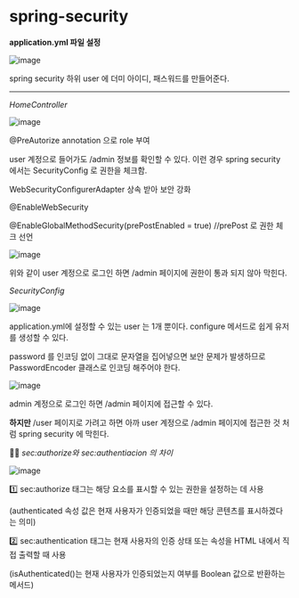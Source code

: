 # spring-security

**application.yml 파일 설정**

![image](https://github.com/user-attachments/assets/476ecd18-95dc-4a6f-a312-4a3ab29de908)


spring security 하위 user 에 더미 아이디, 패스워드를 만들어준다.

---

*HomeController*

![image](https://github.com/user-attachments/assets/36a557f3-3411-4ea2-85c3-d27598865871)

@PreAutorize annotation 으로 role 부여

user 계정으로 들어가도 /admin 정보를 확인할 수 있다. 이런 경우 spring security 에서는 SecurityConfig 로 권한을 체크함.

WebSecurityConfigurerAdapter 상속 받아 보안 강화

@EnableWebSecurity

@EnableGlobalMethodSecurity(prePostEnabled = true) //prePost 로 권한 체크 선언

![image](https://github.com/user-attachments/assets/71ec5f3c-2f63-4ac5-a292-7509c2b6acac)

위와 같이 user 계정으로 로그인 하면 /admin 페이지에 권한이 통과 되지 않아 막힌다.

*SecurityConfig*

![image](https://github.com/user-attachments/assets/eef4bb41-2eea-408a-941c-2634ce3f1093)

application.yml에 설정할 수 있는 user 는 1개 뿐이다. configure 메서드로 쉽게 유저를 생성할 수 있다.

password 를 인코딩 없이 그대로 문자열을 집어넣으면 보안 문제가 발생하므로 PasswordEncoder 클래스로 인코딩 해주어야 한다.

![image](https://github.com/user-attachments/assets/81a7c0c0-7d1e-40af-803c-c2da8b834ca2)

admin 계정으로 로그인 하면 /admin 페이지에 접근할 수 있다.

**하지만** /user 페이지로 가려고 하면 아까 user 계정으로 /admin 페이지에 접근한 것 처럼 spring security 에 막힌다.

🧑‍🏫
*sec:authorize와 sec:authentiacion 의 차이*

![image](https://github.com/user-attachments/assets/05ada567-8b97-4f6a-91a0-e9ec5c1e4c38)

1️⃣ sec:authorize 태그는 해당 요소를 표시할 수 있는 권한을 설정하는 데 사용

(authenticated 속성 값은 현재 사용자가 인증되었을 때만 해당 콘텐츠를 표시하겠다는 의미)

2️⃣ sec:authentication 태그는 현재 사용자의 인증 상태 또는 속성을 HTML 내에서 직접 출력할 때 사용

(isAuthenticated()는 현재 사용자가 인증되었는지 여부를 Boolean 값으로 반환하는 메서드)
